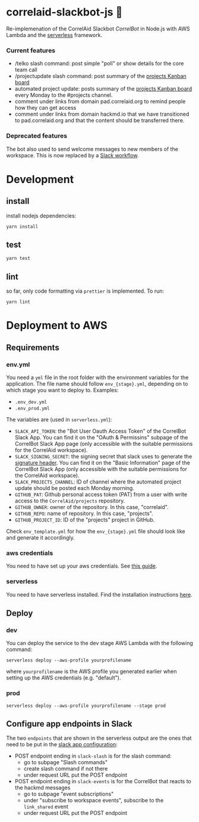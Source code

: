 # correlaid-slackbot-js :robot:

Re-implemenation of the CorrelAid Slackbot *CorrelBot* in Node.js with AWS Lambda and the [serverless](https://serverless.com) framework.

### Current features
- /telko slash command: post simple "poll" or show details for the core team call
- /projectupdate slash command: post summary of the [projects Kanban board](https://github.com/CorrelAid/projects/projects/1)
- automated project update: posts summary of the [projects Kanban board](https://github.com/CorrelAid/projects/projects/1) every Monday to the #projects channel.
- comment under links from domain pad.correlaid.org to remind people how they can get access
- comment under links from domain hackmd.io that we have transitioned to pad.correlaid.org and that the content should be transferred there.

### Deprecated features
The bot also used to send welcome messages to new members of the workspace. This is now replaced by a [Slack workflow](https://slackhq.com/automate-tasks-in-slack-with-workflow-builder).

# Development
## install

install nodejs dependencies:

```
yarn install
```

## test

```
yarn test
```

## lint 
so far, only code formatting via `prettier` is implemented. To run:

```
yarn lint
```

# Deployment to AWS

## Requirements

### env.yml
You need a `yml` file in the root folder with the environment variables for the application. The file name should follow `env_{stage}.yml`, depending on to which stage you want to deploy to. Examples:

- `.env_dev.yml`
- `.env_prod.yml`

The variables are (used in `serverless.yml`):

- `SLACK_API_TOKEN`: the "Bot User Oauth Access Token" of the CorrelBot Slack App. You can find it on the "OAuth & Permissins" subpage of the CorrelBot Slack App page (only accessible with the suitable permissions for the CorrelAid workspace).
- `SLACK_SIGNING_SECRET`: the signing secret that slack uses to generate the [signature header](https://api.slack.com/docs/verifying-requests-from-slack). You can find it on the "Basic Information" page of the CorrelBot Slack App (only accessible with the suitable permissions for the CorrelAid workspace).
- `SLACK_PROJECTS_CHANNEL`: ID of channel where the automated project update should be posted each Monday morning.
- `GITHUB_PAT`: Github personal access token (PAT) from a user with write access to the `CorrelAid/projects` repository.
- `GITHUB_OWNER`: owner of the repository. In this case, "correlaid". 
- `GITHUB_REPO`: name of repository. In this case, "projects".
- `GITHUB_PROJECT_ID`: ID of the "projects" project in GitHub.

Check `env_template.yml` for how the `env_{stage}.yml` file should look like and generate it accordingly.

### aws credentials

You need to have set up your aws credentials. See [this guide](https://serverless.com/framework/docs/providers/aws/guide/credentials/).

### serverless

You need to have serverless installed.
Find the installation instructions [here](https://serverless.com/framework/docs/getting-started/).

## Deploy

### dev

You can deploy the service to the dev stage AWS Lambda with the following command:

```
serverless deploy --aws-profile yourprofilename
```

where `yourprofilename` is the AWS profile you generated earlier when setting up the AWS credentials (e.g. "default").

### prod

```
serverless deploy --aws-profile yourprofilename --stage prod
```

## Configure app endpoints in Slack

The two `endpoints` that are shown in the serverless output are the ones that need to be put in the [slack app configuration](https://api.slack.com/apps/):

- POST endpoint ending in `slack-slash` is for the slash command:
  - go to subpage "Slash commands"
  - create slash command if not there
  - under request URL put the POST endpoint
- POST endpoint ending in `slack-events` is for the CorrelBot that reacts to the hackmd messages
  - go to subpage "event subscriptions"
  - under "subscribe to workspace events", subscribe to the `link_shared` event
  - under request URL put the POST endpoint

